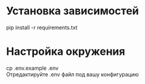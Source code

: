 # Установка зависимостей
pip install -r requirements.txt

# Настройка окружения
cp .env.example .env  
Отредактируйте .env файл под вашу конфигурацию
